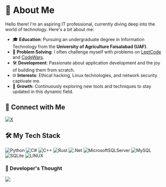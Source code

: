 # 🌟 About Me

Hello there! I'm an aspiring IT professional, currently diving deep into the world of technology. Here's a bit about me:

- 🎓 **Education**: Pursuing an undergraduate degree in Information Technology from the **University of Agriculture Faisalabad (UAF)**.
- 🧠 **Problem Solving**: I often challenge myself with problems on [LeetCode](https://leetcode.com/problemset/all/) and [CodeWars](https://www.codewars.com/).
- 🛠️ **Development**: Passionate about application development and the joy of building them from scratch.
- 🌐 **Interests**: Ethical hacking, Linux technologies, and network security captivate me.
- 🚀 **Growth**: Continuously exploring new tools and techniques to stay updated in this dynamic field.

## 📣 Connect with Me
[![X](https://img.shields.io/badge/Twitter-%231DA1F2.svg?logo=Twitter&logoColor=white)](https://twitter.com/ellyhacen)

## 🛠️ My Tech Stack
![Python](https://img.shields.io/badge/python-3670A0?style=for-the-badge&logo=python&logoColor=ffdd54) 
![C#](https://img.shields.io/badge/c%23-%23239120.svg?style=for-the-badge&logo=c-sharp&logoColor=white) 
![C++](https://img.shields.io/badge/c++-%2300599C.svg?style=for-the-badge&logo=c%2B%2B&logoColor=white) 
![Rust](https://img.shields.io/badge/rust-%23000000.svg?style=for-the-badge&logo=rust&logoColor=white) 
![.Net](https://img.shields.io/badge/.NET-5C2D91?style=for-the-badge&logo=.net&logoColor=white) 
![MicrosoftSQLServer](https://img.shields.io/badge/Microsoft%20SQL%20Sever-CC2927?style=for-the-badge&logo=microsoft%20sql%20server&logoColor=white) 
![MySQL](https://img.shields.io/badge/mysql-%2300f.svg?style=for-the-badge&logo=mysql&logoColor=white) 
![SQLite](https://img.shields.io/badge/sqlite-%2307405e.svg?style=for-the-badge&logo=sqlite&logoColor=white) 
![LINUX](https://img.shields.io/badge/Linux-FCC624?style=for-the-badge&logo=linux&logoColor=black)

### 📜 Developer's Thought
![](https://quotes-github-readme.vercel.app/api?type=horizontal&theme=radical)
